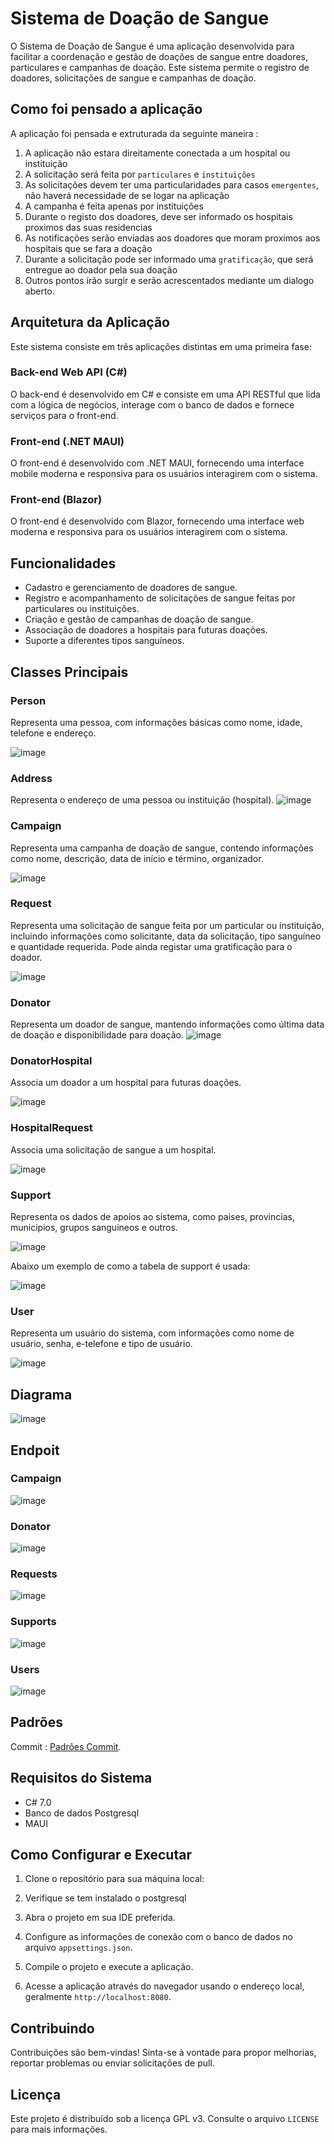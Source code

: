 # Sistema de Doação de Sangue

O Sistema de Doação de Sangue é uma aplicação desenvolvida para facilitar a coordenação e gestão de doações de sangue entre doadores, particulares e campanhas de doação. Este sistema permite o registro de doadores, solicitações de sangue e campanhas de doação.

## Como foi pensado a aplicação
A aplicação foi pensada e extruturada da seguinte maneira :

1. A aplicação não estara direitamente conectada a um hospital ou instituição
2. A solicitação será feita por `particulares` e `instituições`
3. As solicitações devem ter uma particularidades para casos `emergentes`, não haverá necessidade de se logar na aplicação
4. A campanha é feita apenas por instituições
5. Durante o registo dos doadores, deve ser informado os hospitais proximos das suas residencias
6. As notificações serão enviadas aos doadores que moram proximos aos hospitais que se fara a doação
7. Durante a solicitação pode ser informado uma `gratificação`, que será entregue ao doador pela sua doação
8. Outros pontos irão surgir e serão acrescentados mediante um dialogo aberto.

## Arquitetura da Aplicação

Este sistema consiste em três aplicações distintas em uma primeira fase:

### Back-end Web API (C#)

O back-end é desenvolvido em C# e consiste em uma API RESTful que lida com a lógica de negócios, interage com o banco de dados e fornece serviços para o front-end.

### Front-end (.NET MAUI)

O front-end é desenvolvido com .NET MAUI, fornecendo uma interface mobile moderna e responsiva para os usuários interagirem com o sistema.

### Front-end (Blazor)

O front-end é desenvolvido com Blazor, fornecendo uma interface web moderna e responsiva para os usuários interagirem com o sistema.

## Funcionalidades

- Cadastro e gerenciamento de doadores de sangue.
- Registro e acompanhamento de solicitações de sangue feitas por particulares ou instituições.
- Criação e gestão de campanhas de doação de sangue.
- Associação de doadores a hospitais para futuras doações.
- Suporte a diferentes tipos sanguíneos.

## Classes Principais

### Person

Representa uma pessoa, com informações básicas como nome, idade, telefone e endereço.

![image](https://github.com/manuel-joao2023/sistema-doacao-sangue/assets/134264511/5f592985-53d2-4bbf-996f-69545fef9561)

### Address

Representa o endereço de uma pessoa ou instituição (hospital).
![image](https://github.com/manuel-joao2023/sistema-doacao-sangue/assets/134264511/8d62c192-89b8-4b86-985a-7a173fcf6043)

### Campaign

Representa uma campanha de doação de sangue, contendo informações como nome, descrição, data de início e término, organizador.

![image](https://github.com/manuel-joao2023/sistema-doacao-sangue/assets/134264511/160427fc-9d93-41a7-9ed4-ac46a3c789dc)

### Request

Representa uma solicitação de sangue feita por um particular ou instituição, incluindo informações como solicitante, data da solicitação, tipo sanguíneo e quantidade requerida. Pode ainda registar uma gratificação para o doador.

![image](https://github.com/manuel-joao2023/sistema-doacao-sangue/assets/134264511/52ee7f63-3500-4f2b-a930-5c1fad422334)


### Donator

Representa um doador de sangue, mantendo informações como última data de doação e disponibilidade para doação.
![image](https://github.com/manuel-joao2023/sistema-doacao-sangue/assets/134264511/b753a105-fe48-4544-b2b0-12a2fc829b00)


### DonatorHospital

Associa um doador a um hospital para futuras doações.

![image](https://github.com/manuel-joao2023/sistema-doacao-sangue/assets/134264511/6f5d3e44-8746-410f-b678-5119ea1127e0)


### HospitalRequest

Associa uma solicitação de sangue a um hospital.

![image](https://github.com/manuel-joao2023/sistema-doacao-sangue/assets/134264511/64e2bbea-4ff2-48c2-a927-43df0efd9ec2)


### Support

Representa os dados de apoios ao sistema, como paises, provincias, municipios, grupos sanguineos e outros.

![image](https://github.com/manuel-joao2023/sistema-doacao-sangue/assets/134264511/b50112e3-e91b-479a-b9c0-128fa4392b45)

Abaixo um exemplo de como a tabela de support é usada:

![image](https://github.com/manuel-joao2023/sistema-doacao-sangue/assets/134264511/4c27b60c-acd9-44ba-9a26-103c35652ef9)

### User

Representa um usuário do sistema, com informações como nome de usuário, senha, e-telefone e tipo de usuário.

![image](https://github.com/manuel-joao2023/sistema-doacao-sangue/assets/134264511/48cbb9a9-dbde-430b-87ad-c6937a0836dd)

## Diagrama

![image](https://github.com/manuel-joao2023/sistema-doacao-sangue/assets/134264511/ac9ff34e-d6c0-406e-8e83-238a3c99e914)

## Endpoit

### Campaign
![image](https://github.com/manuel-joao2023/sistema-doacao-sangue/assets/134264511/b45384e6-d07e-4573-988f-e56e2d683cef)

### Donator
![image](https://github.com/manuel-joao2023/sistema-doacao-sangue/assets/134264511/b7a8c6bd-f1db-4b7b-8422-21c74d0f7f88)

### Requests
![image](https://github.com/manuel-joao2023/sistema-doacao-sangue/assets/134264511/2fa7a5ad-25c3-4a32-afcc-5ac82a156ecb)

### Supports
![image](https://github.com/manuel-joao2023/sistema-doacao-sangue/assets/134264511/19d832ad-4cee-4a6b-9e55-8a164d0181b9)

### Users
![image](https://github.com/manuel-joao2023/sistema-doacao-sangue/assets/134264511/6c559a53-e96a-415e-a643-1b85abf21945)

## Padrões
Commit : [Padrões Commit](https://github.com/manuel-joao2023/sistema-doacao-sangue/blob/main/.github/Padr%C3%B5esCommit.md).

## Requisitos do Sistema

- C# 7.0
- Banco de dados Postgresql
- MAUI

## Como Configurar e Executar

1. Clone o repositório para sua máquina local:
  
2. Verifique se tem instalado o postgresql

3. Abra o projeto em sua IDE preferida.

4. Configure as informações de conexão com o banco de dados no arquivo `appsettings.json`.

5. Compile o projeto e execute a aplicação.

6. Acesse a aplicação através do navegador usando o endereço local, geralmente `http://localhost:8080`.

## Contribuindo

Contribuições são bem-vindas! Sinta-se à vontade para propor melhorias, reportar problemas ou enviar solicitações de pull.

## Licença

Este projeto é distribuído sob a licença GPL v3. Consulte o arquivo `LICENSE` para mais informações.
